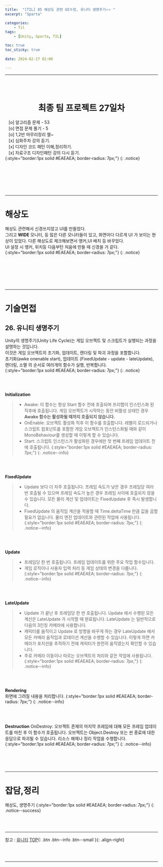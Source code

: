 ```yaml
---
title:  "[TIL] 85 해상도 관련 UI수정, 유니티 생명주기⭐⭐ "
excerpt: "Sparta"

categories:
    - Til
tags:
    - [Unity, Sparta, TIL]

toc: true
toc_sticky: true
 
date: 2024-02-27 02:00

---
```

- - -


<BR><BR>

<center><H1>  최종 팀 프로젝트 27일차  </H1></center>

&nbsp;&nbsp; [o] 알고리즘 문제  - 53  
&nbsp;&nbsp; [o] 면접 문제 풀기 - 5     
&nbsp;&nbsp; [o] 1,2반 마무리정리  챌~   
&nbsp;&nbsp; [x] 심화주차 강의 듣기.   
&nbsp;&nbsp; [x] 디자인 코드 패턴 이해,정리하기.   
&nbsp;&nbsp; [x] 자료구조 디자인패턴 강의 다시 듣기.   
{:style="border:1px solid #EAEAEA; border-radius: 7px;"}
{: .notice}  

<br><br><br><br><br>
- - - 

# 해상도
해상도 관련해서 신경쓰지않고 UI를 만들었다.  
그리고 **WIDE** 모니터, 등 많은 다른 모니터들이 있고, 화면마다 다르게 UI 가 보이는 현상이 있었다.  다른 해상도로 체크해보면서 앵커,UI 배치 등 바꾸었다.  
UI 설정 시 앵커, 위치등 다음부턴 처음에 만들 때 신경쓸 거 같다.  
{:style="border:1px solid #EAEAEA; border-radius: 7px;"}
{: .notice}  

<br><br><br><br><br>
- - - 


# 기술면접
## 26. 유니티 생명주기

Unity의 생명주기(Unity Life Cycle)는 게임 오브젝트 및 스크립트가 실행되는 과정을 설명하는 것입니다.  
이것은 게임 오브젝트의 초기화, 업데이트, 렌더링 및 파괴 과정을 포함합니다.  
초기화(awke onenable start), 업데이트 (FixedUpdate - update - lateUpdate), 렌더링, 소멸 의 순서로 여러개의 함수가 실행, 반복합니다.  
{:style="border:1px solid #EAEAEA; border-radius: 7px;"}
{: .notice}  


<br><br>

**Initialization**  
> - Awake: 이 함수는 항상 Start 함수 전에 호출되며 프리팹이 인스턴스화 된 직후에 호출됩니다. 게임 오브젝트가 시작하는 동안 비활성 상태인 경우 **Awake 함수는 활성화될 때까지 호출되지 않습니다.**
> - OnEnable: 오브젝트 활성화 직후 이 함수를 호출합니다. 레벨이 로드되거나 스크립트 컴포넌트를 포함한 게임 오브젝트가 인스턴스화될 때와 같이 MonoBehaviour를 생성할 때 이렇게 할 수 있습니다.
> - Start: 스크립트 인스턴스가 활성화된 경우에만 첫 번째 프레임 업데이트 전에 호출됩니다.
{:style="border:1px solid #EAEAEA; border-radius: 7px;"}
{: .notice--info}  

<br><br>

**FixedUpdate**  
> - Update 보다 더 자주 호출됩니다. 프레임 속도가 낮은 경우 프레임당 여러 번 호출될 수 있으며 프레임 속도가 높은 경우 프레임 사이에 호출되지 않을 수 있습니다. 모든 물리 계산 및 업데이트는 FixedUpdate 후 즉시 발생합니다. 
> - FixedUpdate 의 움직임 계산을 적용할 때 Time.deltaTime 만큼 값을 곱할 필요가 없습니다.  물리 엔진 업데이트와 관련된 작업에 사용됩니다.
{:style="border:1px solid #EAEAEA; border-radius: 7px;"}
{: .notice--info} 

<br><br>

**Update**  
> - 프레임당 한 번 호출됩니다. 프레임 업데이트를 위한 주요 작업 함수입니다.
> - 게임 로직이나 사용자 입력 처리 등 게임 상태의 변경을 다룹니다.
{:style="border:1px solid #EAEAEA; border-radius: 7px;"}
{: .notice--info} 

<br><br>

**LateUpdate**  
> - Update 가 끝난 후 프레임당 한 번 호출됩니다. Update 에서 수행된 모든 계산은 LateUpdate 가 시작할 때 완료됩니다. LateUpdate 는 일반적으로 다음의 3인칭 카메라에 사용합니다.
> - 캐릭터를 움직이고 Update 로 방향을 바꾸게 하는 경우 LateUpdate 에서 모든 카메라 움직임과 로테이션 계산을 수행할 수 있습니다. 이렇게 하면 카메라가 포지션을 추적하기 전에 캐릭터가 완전히 움직였는지 확인할 수 있습니다.
> - 주로 카메라 이동이나 따르는 오브젝트의 처리와 같은 작업에 사용됩니다.
{:style="border:1px solid #EAEAEA; border-radius: 7px;"}
{: .notice--info} 

<br><br>

**Rendering**   
화면에 그려질 내용을 처리합니다.
{:style="border:1px solid #EAEAEA; border-radius: 7px;"}
{: .notice--info}  

<br><br>

**Destruction**
OnDestroy: 오브젝트 존재의 마지막 프레임에 대해 모든 프레임 업데이트를 마친 후 이 함수가 호출됩니다. 오브젝트는 Object.Destroy 또는 씬 종료에 대한 응답으로 파괴될 수 있습니다. 리소스 해제나 정리 작업을 수행합니다.
{:style="border:1px solid #EAEAEA; border-radius: 7px;"}
{: .notice--info} 
<br><br><br><br><br>
- - - 


# 잡담,정리
해상도, 생명주기
{:style="border:1px solid #EAEAEA; border-radius: 7px;"}
{: .notice--success}  

<br><br>
- - -

참고 : [유니티](https://docs.unity3d.com/kr/)
[TOP](#){: .btn .btn--info .btn--small }{: .align-right}


<br><br>
- - -
